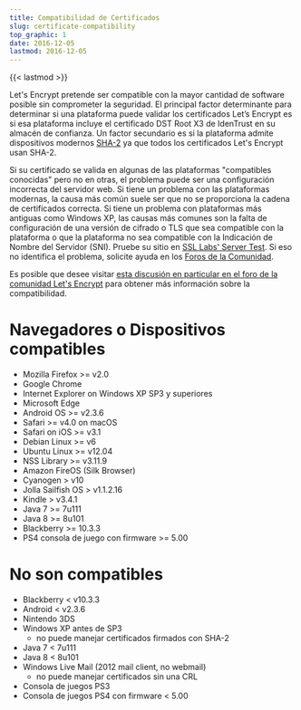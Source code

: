 ```yaml
---
title: Compatibilidad de Certificados
slug: certificate-compatibility
top_graphic: 1
date: 2016-12-05
lastmod: 2016-12-05
---
```


{{< lastmod >}}

Let's Encrypt pretende ser compatible con la mayor cantidad de software posible sin comprometer la seguridad. El principal factor determinante para determinar si una plataforma puede validar los certificados Let’s Encrypt es si esa plataforma incluye el certificado DST Root X3 de IdenTrust en su almacén de confianza. Un factor secundario es si la plataforma admite dispositivos modernos [SHA-2](https://konklone.com/post/why-google-is-hurrying-the-web-to-kill-sha-1) ya que todos los certificados Let's Encrypt usan SHA-2.

Si su certificado se valida en algunas de las plataformas "compatibles conocidas" pero no en otras, el problema puede ser una configuración incorrecta del servidor web. Si tiene un problema con las plataformas modernas, la causa más común suele ser que no se proporciona la cadena de certificados correcta. Si tiene un problema con plataformas más antiguas como Windows XP, las causas más comunes son la falta de configuración de una versión de cifrado o TLS que sea compatible con la plataforma o que la plataforma no sea compatible con la Indicación de Nombre del Servidor (SNI). Pruebe su sitio en [SSL Labs' Server Test](https://www.ssllabs.com/ssltest/). Si eso no identifica el problema, solicite ayuda en los [Foros de la Comunidad](https://community.letsencrypt.org/).

Es posible que desee visitar [esta discusión en particular en el foro de la comunidad Let's Encrypt](https://community.letsencrypt.org/t/which-browsers-and-operating-systems-support-lets-encrypt/) para obtener más información sobre la compatibilidad.

# Navegadores o Dispositivos compatibles

* Mozilla Firefox >= v2.0
* Google Chrome
* Internet Explorer on Windows XP SP3 y superiores
* Microsoft Edge
* Android OS >= v2.3.6
* Safari >= v4.0 on macOS
* Safari on iOS >= v3.1
* Debian Linux >= v6
* Ubuntu Linux >= v12.04
* NSS Library >= v3.11.9
* Amazon FireOS (Silk Browser)
* Cyanogen > v10
* Jolla Sailfish OS > v1.1.2.16
* Kindle > v3.4.1
* Java 7 >= 7u111
* Java 8 >= 8u101
* Blackberry >= 10.3.3
* PS4 consola de juego con firmware >= 5.00

# No son compatibles

* Blackberry < v10.3.3
* Android < v2.3.6
* Nintendo 3DS
* Windows XP antes de SP3
  * no puede manejar certificados firmados con SHA-2
* Java 7 < 7u111
* Java 8 < 8u101
* Windows Live Mail (2012 mail client, no webmail)
  * no puede manejar certificados sin una CRL
* Consola de juegos PS3
* Consola de juegos PS4 con firmware < 5.00
